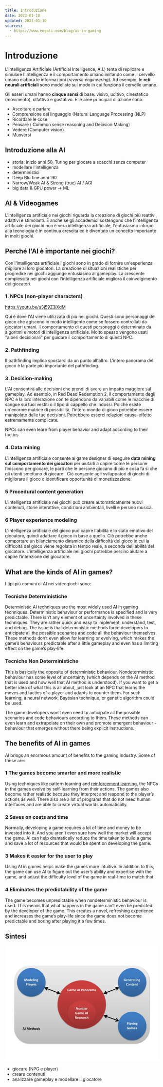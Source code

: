 ```yaml
---
title: Introduzione
date: 2023-01-10
updated: 2023-01-10
sources:
  - https://www.engati.com/blog/ai-in-gaming
---
```

# Introduzione

L'Intelligenza Artificiale (Artificial Intelligence, A.I.) tenta di replicare e simulare l'intelligenza e il comportamento umano imitando come il cervello umano elabora le informazioni (*reverse engineering*). Ad esempio, le **reti neurali artificiali** sono modellate sul modo in cui funziona il cervello umano.

Gli esseri umani hanno **cinque sensi** di base: visivo, uditivo, cinestetico (movimento), olfattivo e gustativo. E le aree principali di azione sono:

- Ascoltare e parlare
- Comprensione del linguaggio (Natural Language Processing (NLP)
- Ricordare le cose
- Pensare ( Common sense reasoning and Decision Making)
- Vedere (Computer vision)
- Muoversi

## Introduzione alla AI
  - storia: inizio anni 50, Turing per giocare a scacchi senza computer
  - modellare l'intelligenza
  - deterministici
  - Deep Blu fine anni '90
  - Narrow/Weak AI & Strong (true) AI / AGI
  - big data & GPU power -> ML

## AI & Videogames

L'intelligenza artificiale nei giochi riguarda la creazione di giochi più reattivi, adattivi e stimolanti. E anche se gli accademici sostengono che l'intelligenza artificiale dei giochi non è vera intelligenza artificiale, l'entusiasmo intorno alla tecnologia è in continua crescita ed è diventato un concetto importante in molti giochi. 


## Perché l'AI è importante nei giochi?

Con l'intelligenza artificiale i giochi sono in grado di fornire un'esperienza migliore ai loro giocatori. La creazione di situazioni realistiche per progredire nei giochi aggiunge entusiasmo al gameplay. La crescente complessità nei giochi con l'intelligenza artificiale migliora il coinvolgimento dei giocatori. 

### 1. NPCs (non-player characters)

<https://youtu.be/u3j59Z3iXdM>

Qui è dove l'AI viene utilizzata di più nei giochi. Questi sono personaggi del gioco che agiscono in modo intelligente come se fossero controllati da giocatori umani. Il comportamento di questi personaggi è determinato da algoritmi e motori di intelligenza artificiale. Molto spesso vengono usati "alberi decisionali" per guidare il comportamento di questi NPC.

### 2. Pathfinding

Il pathfinding implica spostarsi da un punto all'altro.
L'intero panorama del gioco è la parte più importante del pathfinding. 

### 3. Decision-making

L'AI consentirà alle decisioni che prendi di avere un impatto maggiore sul gameplay. Ad esempio, in Red Dead Redemption 2, il comportamento degli NPC e la loro interazione con te dipendono da variabili come le macchie di sangue sui tuoi vestiti o il tipo di cappello che indossi. Poiché esiste un'enorme matrice di possibilità, l'intero mondo di gioco potrebbe essere manipolato dalle tue decisioni. Potrebbero esserci relazioni causa-effetto estremamente complicate.

NPCs can even learn from player behavior and adapt according to their tactics  

### 4. Data mining

L'intelligenza artificiale consente ai game designer di eseguire **data mining sul comportamento dei giocatori** per aiutarli a capire come le persone finiscono per giocare, le parti che le persone giocano di più e cosa fa sì che gli utenti smettano di giocare . Ciò consente agli sviluppatori di giochi di migliorare il gioco o identificare opportunità di monetizzazione.

### 5 Procedural content generation

L'intelligenza artificiale nei giochi può creare automaticamente nuovi contenuti, storie interattive, condizioni ambientali, livelli e persino musica.

### 6 Player experience modeling

L'intelligenza artificiale del gioco può capire l'abilità e lo stato emotivo del giocatore, quindi adattare il gioco in base a quello. Ciò potrebbe anche comportare un bilanciamento dinamico della difficoltà del gioco in cui la difficoltà del gioco viene regolata in tempo reale, a seconda dell'abilità del giocatore. L'intelligenza artificiale nei giochi potrebbe persino aiutare a capire l'intenzione del giocatore.

## What are the kinds of AI in games?

I tipi più comuni di AI nei videogiochi sono:

### Tecniche Deterministiche

Deterministic AI techniques are the most widely used AI in gaming techniques. Deterministic behaviour or performance is specified and is very predictable. There isn’t any element of uncertainty involved in these techniques. They are rather quick and easy to implement, understand, test, and debug. The issue is that deterministic methods force developers to anticipate all the possible scenarios and code all the behaviour themselves. These methods don’t even allow for learning or evolving, which makes the game’s behaviours predictable after a little gameplay and even has a limiting effect on the game’s play-life.

### Tecniche Non Deterministiche

This is basically the opposite of deterministic behaviour. Nondeterministic behaviour has some level of uncertainty (which depends on the AI method that is used and how well that AI method is understood). If you want to get a better idea of what this is all about, just look at an NPC that learns the moves and tactics of a player and adapts to counter them. For such learning, a neural network, Bayesian technique, or genetic algorithm could be used.  

The game developers won’t even need to anticipate all the possible scenarios and code behaviours according to them. These methods can even learn and extrapolate on their own and promote emergent behaviour - behaviour that emerges without there being explicit instructions.

## The benefits of AI in games

AI brings an enormous amount of benefits to the gaming industry. Some of these are:

### 1 The games become smarter and more realistic

Using techniques like pattern learning and [reinforcement learning](https://www.engati.com/glossary/reinforcement-learning), the NPCs in the games evolve by self-learning from their actions. The games also become rather realistic because they interpret and respond to the player’s actions as well. There also are a lot of programs that do not need human interfaces and are able to create virtual worlds automatically.

### 2 Saves on costs and time

Normally, developing a game requires a lot of time and money to be invested into it. And you aren’t even sure how well the market will accept the game. AI can help dramatically reduce the time taken to build a game and save a lot of resources that would be spent on developing the game.

### 3 Makes it easier for the user to play

Using AI in games helps make the games more intuitive. In addition to this, the game can use AI to figure out the user’s ability and expertise with the game, and adjust the difficulty level of the game in real-time to match that.

### 4 Eliminates the predictability of the game

The game becomes unpredictable when nondeterministic behaviour is used. This means that what happens in the game can’t even be predicted by the developer of the game. This creates a novel, refreshing experience and increases the game’s play-life since the game does not become predictable and boring after playing it a few times.

## Sintesi

![](img/ai_content_intro.webp)
- giocare (NPG e player)
- creare contenuti
- analizzare gameplay e modellare il giocatore
